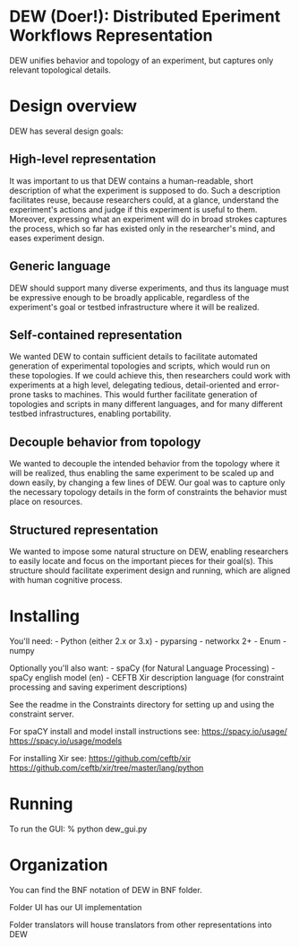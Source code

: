 # DEW (Doer!): Distributed Eperiment Workflows Representation

DEW unifies behavior and topology of an experiment, but captures only relevant topological details. 

# Design overview 

DEW has several design goals:

## High-level representation

It was important to us that DEW contains a human-readable, short
description of what the experiment is supposed to do.  Such a
description facilitates reuse, because researchers could, at a glance,
understand the experiment's actions and judge if this experiment is useful
to them.  Moreover, expressing what an experiment will do in broad strokes
captures the process, which so far has existed only in the researcher's
mind, and eases experiment design.

## Generic language

DEW should support many diverse experiments, and thus its language must be
expressive enough to be broadly applicable, regardless of the experiment's
goal or testbed infrastructure where it will be realized.

## Self-contained representation

We wanted DEW to contain sufficient details to facilitate automated
generation of experimental topologies and scripts, which would run on these
topologies.  If we could achieve this, then researchers could work with
experiments at a high level, delegating tedious, detail-oriented and
error-prone tasks to machines.  This would further facilitate generation of
topologies and scripts in many different languages, and for many different
testbed infrastructures, enabling portability.

## Decouple behavior from topology

We wanted to decouple the intended behavior from the topology where it will
be realized, thus enabling the same experiment to be scaled up and down
easily, by changing a few lines of DEW.  Our goal was to capture only the
necessary topology details in the form of constraints the behavior must
place on resources.

## Structured representation

We wanted to impose some natural structure on DEW, enabling researchers to
easily locate and focus on the important pieces for their goal(s).  This
structure should facilitate experiment design and running, which are aligned
with human cognitive process.

# Installing

You'll need:
	- Python (either 2.x or 3.x)
	- pyparsing
	- networkx 2+
	- Enum
	- numpy

Optionally you'll also want:
	- spaCy (for Natural Language Processing)
	- spaCy english model (en)
	- CEFTB Xir description language (for constraint processing
	and saving experiment descriptions)

See the readme in the Constraints directory for setting up and using the
constraint server. 

For spaCY install and model install instructions see:
	https://spacy.io/usage/
	https://spacy.io/usage/models

For installing Xir see:
	https://github.com/ceftb/xir
	https://github.com/ceftb/xir/tree/master/lang/python

# Running

To run the GUI: % python dew_gui.py

# Organization

You can find the BNF notation of DEW in BNF folder.

Folder UI has our UI implementation

Folder translators will house translators from other representations into DEW


